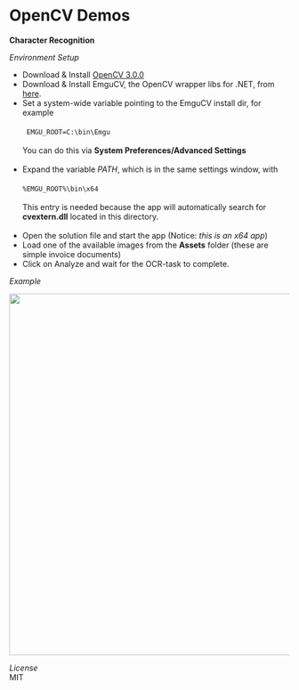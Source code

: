 # OpenCV Demos

**Character Recognition**

*Environment Setup*

* Download & Install <a href="http://opencv.org/downloads.html" target="_blank">OpenCV 3.0.0</a><br/>
* Download & Install EmguCV, the OpenCV wrapper libs for .NET, from <a href="http://sourceforge.net/projects/emgucv/files/" target="_blank">here</a>.<br/>
* Set a system-wide variable pointing to the EmguCV install dir, for example <br/><br/>``` EMGU_ROOT=C:\bin\Emgu```<br/><br/>
You can do this via **System Preferences/Advanced Settings**<br/><br/>
* Expand the variable *PATH*, which is in the same settings window, with <br/><br/>```%EMGU_ROOT%\bin\x64```<br/>
<br/>This entry is needed because the app will automatically search for **cvextern.dll** located in this directory.<br/><br/>
* Open the solution file and start the app (Notice: *this is an x64 app*)<br/>
* Load one of the available images from the **Assets** folder (these are simple invoice documents)<br/>
* Click on Analyze and wait for the OCR-task to complete. <br/>

*Example*

<img src="http://fs2.directupload.net/images/150825/jli4zbww.png" width="800" height="650">

*License*<br/>
MIT



